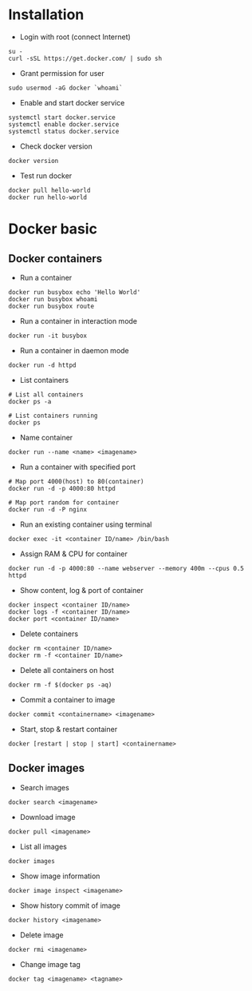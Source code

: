 # Installation
- Login with root (connect Internet)
```
su -
curl -sSL https://get.docker.com/ | sudo sh
```

- Grant permission for user
```
sudo usermod -aG docker `whoami`
```

- Enable and start docker service 
```
systemctl start docker.service
systemctl enable docker.service
systemctl status docker.service
```

- Check docker version
```
docker version
```

- Test run docker
```
docker pull hello-world
docker run hello-world
```

# Docker basic
## Docker containers
- Run a container
```
docker run busybox echo 'Hello World'
docker run busybox whoami
docker run busybox route
```

- Run a container in interaction mode
```
docker run -it busybox
```

- Run a container in daemon mode
```
docker run -d httpd
```

- List containers
```
# List all containers
docker ps -a 

# List containers running
docker ps
```

- Name container
```
docker run --name <name> <imagename>
```

- Run a container with specified port
```
# Map port 4000(host) to 80(container)
docker run -d -p 4000:80 httpd

# Map port random for container
docker run -d -P nginx
```

- Run an existing container using terminal
```
docker exec -it <container ID/name> /bin/bash
```

- Assign RAM & CPU for container
```
docker run -d -p 4000:80 --name webserver --memory 400m --cpus 0.5 httpd
```

- Show content, log & port of container
```
docker inspect <container ID/name>
docker logs -f <container ID/name>
docker port <container ID/name>
```

- Delete containers
```
docker rm <container ID/name>
docker rm -f <container ID/name>
```

- Delete all containers on host
```
docker rm -f $(docker ps -aq)
```

- Commit a container to image
```
docker commit <containername> <imagename>
```

- Start, stop & restart container
```
docker [restart | stop | start] <containername>
```

## Docker images
- Search images
```
docker search <imagename>
```

- Download image
```
docker pull <imagename>
```

- List all images
```
docker images
```

- Show image information 
```
docker image inspect <imagename>
```

- Show history commit of image
```
docker history <imagename>
```

- Delete image
```
docker rmi <imagename>
```

- Change image tag 
```
docker tag <imagename> <tagname>
```


